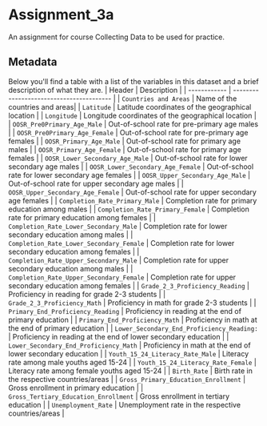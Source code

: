 # Assignment_3a
An assignment for course Collecting Data to be used for practice.
## Metadata
Below you'll find a table with a list of the variables in this dataset and a brief description of what they are.
| Header       | Description                              |
| ------------ | ---------------------------------------- |
| `Countries and Areas` | Name of the countries and areas|
| `Latitude` | Latitude coordinates of the geographical location |
| `Longitude` |  Longitude coordinates of the geographical location | 
| `OOSR_Pre0Primary_Age_Male` | Out-of-school rate for pre-primary age males | 
| `OOSR_Pre0Primary_Age_Female` | Out-of-school rate for pre-primary age females |
| `OOSR_Primary_Age_Male` | Out-of-school rate for primary age males | 
| `OOSR_Primary_Age_Female` | Out-of-school rate for primary age females | 
| `OOSR_Lower_Secondary_Age_Male` | Out-of-school rate for lower secondary age males | 
| `OOSR_Lower_Secondary_Age_Female` | Out-of-school rate for lower secondary age females | 
| `OOSR_Upper_Secondary_Age_Male` |  Out-of-school rate for upper secondary age males | 
| `OOSR_Upper_Secondary_Age_Female` | Out-of-school rate for upper secondary age females | 
| `Completion_Rate_Primary_Male` | Completion rate for primary education among males | 
| `Completion_Rate_Primary_Female` | Completion rate for primary education among females | 
| `Completion_Rate_Lower_Secondary_Male` | Completion rate for lower secondary education among males | 
| `Completion_Rate_Lower_Secondary_Female` | Completion rate for lower secondary education among females |
| `Completion_Rate_Upper_Secondary_Male` | Completion rate for upper secondary education among males |
| `Completion_Rate_Upper_Secondary_Female` | Completion rate for upper secondary education among females | 
| `Grade_2_3_Proficiency_Reading` | Proficiency in reading for grade 2-3 students |
| `Grade_2_3_Proficiency_Math` | Proficiency in math for grade 2-3 students |
| `Primary_End_Proficiency_Reading` | Proficiency in reading at the end of primary education |
| `Primary_End_Proficiency_Math` | Proficiency in math at the end of primary education |
| `Lower_Secondary_End_Proficiency_Reading: ` | Proficiency in reading at the end of lower secondary education |
| `Lower_Secondary_End_Proficiency_Math` | Proficiency in math at the end of lower secondary education |
| `Youth_15_24_Literacy_Rate_Male` | Literacy rate among male youths aged 15-24 |
| `Youth_15_24_Literacy_Rate_Female` | Literacy rate among female youths aged 15-24 |
| `Birth_Rate` | Birth rate in the respective countries/areas |
| `Gross_Primary_Education_Enrollment` | Gross enrollment in primary education |
| `Gross_Tertiary_Education_Enrollment` | Gross enrollment in tertiary education |
| `Unemployment_Rate` | Unemployment rate in the respective countries/areas |




